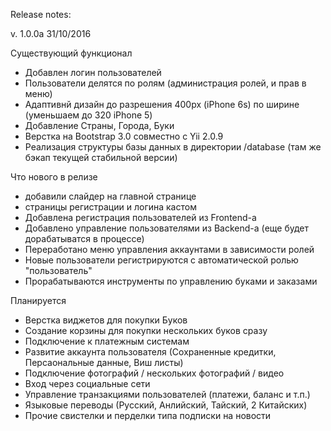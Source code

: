 Release notes:

v. 1.0.0a 31/10/2016

Существующий функционал

- Добавлен логин пользователей
- Пользователи делятся по ролям (администрация ролей, и прав в меню)
- Адаптивнй дизайн до разрешения 400px (iPhone 6s) по ширине
  (уменьшаем до 320 iPhone 5)
- Добавление Страны, Города, Буки
- Верстка на Bootstrap 3.0 совместно с Yii 2.0.9
- Реализация структуры базы данных в директории /database
  (там же бэкап текущей стабильной версии)

Что нового в релизе

- добавили слайдер на главной странице
- страницы регистрации и логина кастом
- Добавлена регистрация пользователей из Frontend-a
- Добавлено управление пользователями из Backend-a
  (еще будет дорабатыватся в процессе)
- Переработано меню управления аккаунтами в зависимости ролей
- Новые пользователи регистрируются с автоматической ролью "пользователь"
- Прорабатываются инструменты по управлению буками и заказами

Планируется

- Верстка виджетов для покупки Буков
- Создание корзины для покупки нескольких буков сразу
- Подключение к платежным системам
- Развитие аккаунта пользователя
  (Сохраненные кредитки, Персаональные данные, Виш листы)
- Подключение фотографий / нескольких фотографий / видео
- Вход через социальные сети
- Управление транзакциями пользователей (платежи, баланс и т.п.)
- Языковые переводы (Русский, Анлийский, Тайский, 2 Китайских)
- Прочие свистелки и перделки типа подписки на новости
